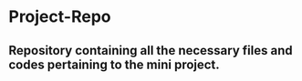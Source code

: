 # Project-Repo
## Repository containing all the necessary files and codes pertaining to the mini project.
